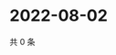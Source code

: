 # 2022-08-02

共 0 条

<!-- BEGIN WEIBO -->
<!-- 最后更新时间 Tue Aug 02 2022 01:24:41 GMT+0800 (China Standard Time) -->

<!-- END WEIBO -->
